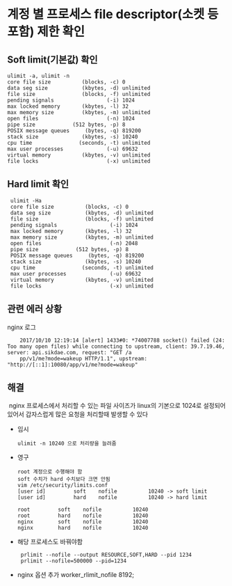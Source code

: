 # 계정 별 프로세스 file descriptor(소켓 등 포함) 제한 확인

## Soft limit(기본값) 확인
    ulimit -a, ulimit -n
    core file size          (blocks, -c) 0 
    data seg size           (kbytes, -d) unlimited 
    file size               (blocks, -f) unlimited 
    pending signals                 (-i) 1024 
    max locked memory       (kbytes, -l) 32 
    max memory size         (kbytes, -m) unlimited 
    open files                      (-n) 1024 
    pipe size            (512 bytes, -p) 8 
    POSIX message queues     (bytes, -q) 819200 
    stack size              (kbytes, -s) 10240 
    cpu time               (seconds, -t) unlimited 
    max user processes              (-u) 69632 
    virtual memory          (kbytes, -v) unlimited 
    file locks                      (-x) unlimited 
  
## Hard limit 확인
     ulimit -Ha
     core file size          (blocks, -c) 0 
     data seg size           (kbytes, -d) unlimited 
     file size               (blocks, -f) unlimited 
     pending signals                 (-i) 1024 
     max locked memory       (kbytes, -l) 32 
     max memory size         (kbytes, -m) unlimited 
     open files                      (-n) 2048 
     pipe size            (512 bytes, -p) 8 
     POSIX message queues     (bytes, -q) 819200 
     stack size              (kbytes, -s) 10240 
     cpu time               (seconds, -t) unlimited 
     max user processes              (-u) 69632 
     virtual memory          (kbytes, -v) unlimited 
     file locks                      (-x) unlimited 

## 관련 에러 상황
  nginx 로그
  
        2017/10/10 12:19:14 [alert] 1433#0: *74007788 socket() failed (24: Too many open files) while connecting to upstream, client: 39.7.19.46, server: api.sikdae.com, request: "GET /a
        pp/v1/me?mode=wakeup HTTP/1.1", upstream: "http://[::1]:10080/app/v1/me?mode=wakeup"

## 해결
  nginx 프로세스에서 처리할 수 있는 파일 사이즈가 linux의 기본으로 1024로 설정되어있어서 갑자스럽게 많은 요청을 처리할때 발생할 수 있다
  
  
  - 임시
        
        ulimit -n 10240 으로 처리량을 늘려줌
        
  - 영구
        
        root 계정으로 수행해야 함
        soft 수치가 hard 수치보다 크면 안됨 
        vim /etc/security/limits.conf 
        [user id]         soft    nofile          10240 -> soft limit 
        [user id]         hard    nofile          10240 -> hard limit 
        
        root         soft    nofile          10240
        root         hard    nofile          10240
        nginx        soft    nofile          10240
        nginx        hard    nofile          10240   
        
 - 해당 프로세스도 바꿔야함 
 
        prlimit --nofile --output RESOURCE,SOFT,HARD --pid 1234
        prlimit --nofile=500000 --pid=1234
 
 - nginx 옵션 추가
        worker_rlimit_nofile 8192;
  
  
